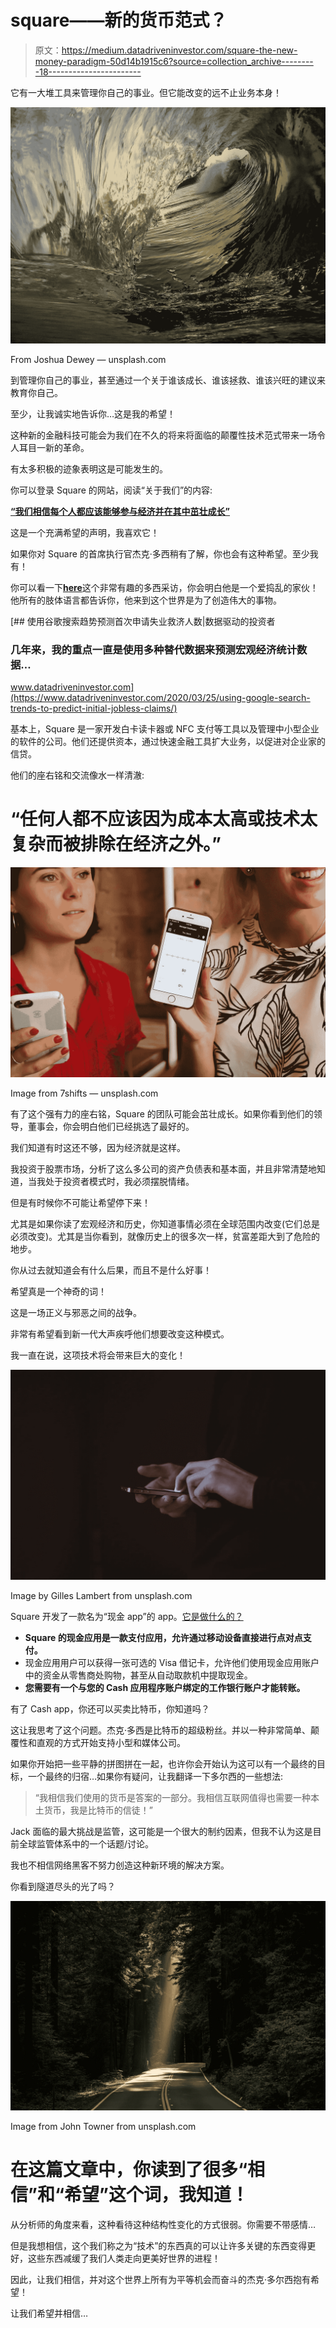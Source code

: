# square——新的货币范式？

> 原文：<https://medium.datadriveninvestor.com/square-the-new-money-paradigm-50d14b1915c6?source=collection_archive---------18----------------------->

它有一大堆工具来管理你自己的事业。但它能改变的远不止业务本身！

![](img/bcbc0269073c2ae09c83d708f9f724c2.png)

From Joshua Dewey — unsplash.com

到管理你自己的事业，甚至通过一个关于谁该成长、谁该拯救、谁该兴旺的建议来教育你自己。

至少，让我诚实地告诉你…这是我的希望！

这种新的金融科技可能会为我们在不久的将来将面临的颠覆性技术范式带来一场令人耳目一新的革命。

有太多积极的迹象表明这是可能发生的。

你可以登录 Square 的网站，阅读“关于我们”的内容:

[**“我们相信每个人都应该能够参与经济并在其中茁壮成长”**](https://squareup.com/us/en/about)

这是一个充满希望的声明，我喜欢它！

如果你对 Square 的首席执行官杰克·多西稍有了解，你也会有这种希望。至少我有！

你可以看一下[**h**](https://www.youtube.com/watch?v=60KJz1BVTyU)[**ere**](https://www.youtube.com/watch?v=60KJz1BVTyU)这个非常有趣的多西采访，你会明白他是一个爱捣乱的家伙！他所有的肢体语言都告诉你，他来到这个世界是为了创造伟大的事物。

[](https://www.datadriveninvestor.com/2020/03/25/using-google-search-trends-to-predict-initial-jobless-claims/) [## 使用谷歌搜索趋势预测首次申请失业救济人数|数据驱动的投资者

### 几年来，我的重点一直是使用多种替代数据来预测宏观经济统计数据…

www.datadriveninvestor.com](https://www.datadriveninvestor.com/2020/03/25/using-google-search-trends-to-predict-initial-jobless-claims/) 

基本上，Square 是一家开发白卡读卡器或 NFC 支付等工具以及管理中小型企业的软件的公司。他们还提供资本，通过快速金融工具扩大业务，以促进对企业家的信贷。

他们的座右铭和交流像水一样清澈:

# “任何人都不应该因为成本太高或技术太复杂而被排除在经济之外。”

![](img/2e80ba44e54822defd8ccb984b1c31f7.png)

Image from 7shifts — unsplash.com

有了这个强有力的座右铭，Square 的团队可能会茁壮成长。如果你看到他们的领导，董事会，你会明白他们已经挑选了最好的。

我们知道有时这还不够，因为经济就是这样。

我投资于股票市场，分析了这么多公司的资产负债表和基本面，并且非常清楚地知道，当我处于投资者模式时，我必须摆脱情绪。

但是有时候你不可能让希望停下来！

尤其是如果你读了宏观经济和历史，你知道事情必须在全球范围内改变(它们总是必须改变)。尤其是当你看到，就像历史上的很多次一样，贫富差距大到了危险的地步。

你从过去就知道会有什么后果，而且不是什么好事！

希望真是一个神奇的词！

这是一场正义与邪恶之间的战争。

非常有希望看到新一代大声疾呼他们想要改变这种模式。

我一直在说，这项技术将会带来巨大的变化！

![](img/eed061e8ba3409b28201b6286b5e024e.png)

Image by Gilles Lambert from unsplash.com

Square 开发了一款名为“现金 app”的 app。[它是做什么的？](https://www.businessinsider.com/how-does-cash-app-work)

*   **Square 的现金应用是一款支付应用，允许通过移动设备直接进行点对点支付。**
*   现金应用用户可以获得一张可选的 Visa 借记卡，允许他们使用现金应用账户中的资金从零售商处购物，甚至从自动取款机中提取现金。
*   **您需要有一个与您的 Cash 应用程序账户绑定的工作银行账户才能转账。**

有了 Cash app，你还可以买卖比特币，你知道吗？

这让我思考了这个问题。杰克·多西是比特币的超级粉丝。并以一种非常简单、颠覆性和直观的方式开始支持小型和媒体公司。

如果你开始把一些平静的拼图拼在一起，也许你会开始认为这可以有一个最终的目标，一个最终的归宿…如果你有疑问，让我翻译一下多尔西的一些想法:

> “我相信我们使用的货币是答案的一部分。我相信互联网值得也需要一种本土货币，我是比特币的信徒！”

Jack 面临的最大挑战是监管，这可能是一个很大的制约因素，但我不认为这是目前全球监管体系中的一个话题/讨论。

我也不相信网络黑客不努力创造这种新环境的解决方案。

你看到隧道尽头的光了吗？

![](img/5798d0a7b2ce7a4167f19627afac862f.png)

Image from John Towner from unsplash.com

# 在这篇文章中，你读到了很多“相信”和“希望”这个词，我知道！

从分析师的角度来看，这种看待这种结构性变化的方式很弱。你需要不带感情…

但是我想相信，这个我们称之为“技术”的东西真的可以让许多关键的东西变得更好，这些东西减缓了我们人类走向更美好世界的进程！

因此，让我们相信，并对这个世界上所有为平等机会而奋斗的杰克·多尔西抱有希望！

让我们希望并相信…